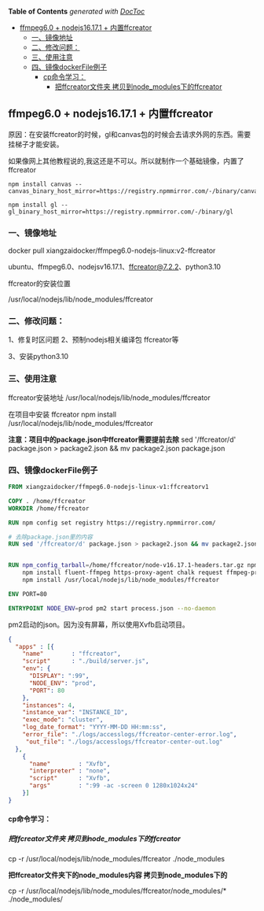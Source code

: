 <!-- START doctoc generated TOC please keep comment here to allow auto update -->
<!-- DON'T EDIT THIS SECTION, INSTEAD RE-RUN doctoc TO UPDATE -->
**Table of Contents**  *generated with [DocToc](https://github.com/thlorenz/doctoc)*

- [ffmpeg6.0 + nodejs16.17.1 + 内置ffcreator](#ffmpeg60--nodejs16171--内置ffcreator)
  - [一、镜像地址](#一镜像地址)
  - [二、修改问题：](#二修改问题)
  - [三、使用注意](#三使用注意)
  - [四、镜像dockerFile例子](#四镜像dockerfile例子)
    - [cp命令学习：](#cp命令学习)
      - [把ffcreator文件夹 拷贝到node\_modules下的ffcreator](#把ffcreator文件夹-拷贝到node_modules下的ffcreator)

<!-- END doctoc generated TOC please keep comment here to allow auto update -->



## ffmpeg6.0 + nodejs16.17.1 + 内置ffcreator

原因：在安装ffcreator的时候，gl和canvas包的时候会去请求外网的东西。需要挂梯子才能安装。

如果像网上其他教程说的,我这还是不可以。所以就制作一个基础镜像，内置了ffcreator

```
npm install canvas --canvas_binary_host_mirror=https://registry.npmmirror.com/-/binary/canvas/

npm install gl --gl_binary_host_mirror=https://registry.npmmirror.com/-/binary/gl

```



### 一、镜像地址

docker pull xiangzaidocker/ffmpeg6.0-nodejs-linux:v2-ffcreator

ubuntu、ffmpeg6.0、nodejsv16.17.1、ffcreator@7.2.2、python3.10



ffcreator的安装位置

/usr/local/nodejs/lib/node_modules/ffcreator

### 二、修改问题：

1、修复时区问题
2、预制nodejs相关编译包 ffcreator等

3、安装python3.10



### 三、使用注意

ffcreator安装地址
/usr/local/nodejs/lib/node_modules/ffcreator



在项目中安装 ffcreator
npm install /usr/local/nodejs/lib/node_modules/ffcreator

**注意：项目中的package.json中ffcreator需要提前去除**
sed '/ffcreator/d' package.json > package2.json && mv package2.json package.json



### 四、镜像dockerFile例子

```dockerfile
FROM xiangzaidocker/ffmpeg6.0-nodejs-linux-v1:ffcreatorv1

COPY . /home/ffcreator
WORKDIR /home/ffcreator

RUN npm config set registry https://registry.npmmirror.com/

# 去除package.json里的内容
RUN sed '/ffcreator/d' package.json > package2.json && mv package2.json package.json


RUN npm_config_tarball=/home/ffcreator/node-v16.17.1-headers.tar.gz npm install && \
    npm install fluent-ffmpeg https-proxy-agent chalk request ffmpeg-probe && \
    npm install /usr/local/nodejs/lib/node_modules/ffcreator

ENV PORT=80

ENTRYPOINT NODE_ENV=prod pm2 start process.json --no-daemon
```

pm2启动的json。因为没有屏幕，所以使用Xvfb启动项目。

```json
{
  "apps" : [{
    "name"        : "ffcreator",
    "script"      : "./build/server.js",
    "env": {
      "DISPLAY": ":99",
      "NODE_ENV": "prod",
      "PORT": 80
    },
    "instances": 4,
    "instance_var": "INSTANCE_ID",
    "exec_mode": "cluster",
    "log_date_format": "YYYY-MM-DD HH:mm:ss",
    "error_file": "./logs/accesslogs/ffcreator-center-error.log",
     "out_file": "./logs/accesslogs/ffcreator-center-out.log"
  },
    {
      "name"        : "Xvfb",
      "interpreter" : "none",
      "script"      : "Xvfb",
      "args"        : ":99 -ac -screen 0 1280x1024x24"
    }]
}
```





#### cp命令学习：

##### 把ffcreator文件夹 拷贝到node_modules下的ffcreator
cp -r /usr/local/nodejs/lib/node_modules/ffcreator ./node_modules



**把ffcreator文件夹下的node_modules内容 拷贝到node_modules下的**


cp -r /usr/local/nodejs/lib/node_modules/ffcreator/node_modules/* ./node_modules/
